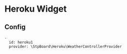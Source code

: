 # Heroku Widget

## Config

```
-
  id: heroku1
  provider: \StpBoard\Heroku\WeatherControllerProvider
```